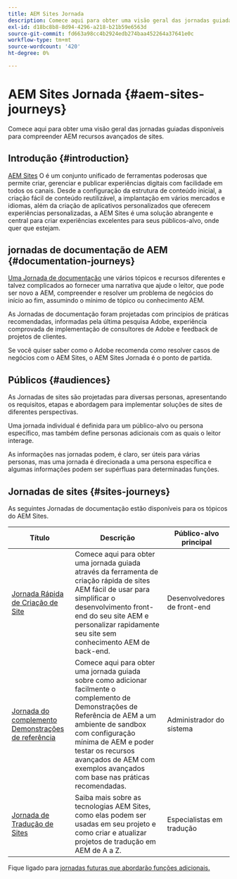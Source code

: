 ```yaml
---
title: AEM Sites Jornada
description: Comece aqui para obter uma visão geral das jornadas guiadas disponíveis para compreender AEM recursos avançados de sites.
exl-id: d18bc8b8-8d94-4296-a218-b21b59e6563d
source-git-commit: fd663a98cc4b2924edb274baa452264a37641e0c
workflow-type: tm+mt
source-wordcount: '420'
ht-degree: 0%

---
```


# AEM Sites Jornada {#aem-sites-journeys}

Comece aqui para obter uma visão geral das jornadas guiadas disponíveis para compreender AEM recursos avançados de sites.

## Introdução {#introduction}

[AEM Sites](https://business.adobe.com/products/experience-manager/sites/aem-sites.html) O é um conjunto unificado de ferramentas poderosas que permite criar, gerenciar e publicar experiências digitais com facilidade em todos os canais. Desde a configuração da estrutura de conteúdo inicial, a criação fácil de conteúdo reutilizável, a implantação em vários mercados e idiomas, além da criação de aplicativos personalizados que oferecem experiências personalizadas, a AEM Sites é uma solução abrangente e central para criar experiências excelentes para seus públicos-alvo, onde quer que estejam.

## jornadas de documentação de AEM {#documentation-journeys}

[Uma Jornada de documentação](/help/journey-documentation/documentation-journeys.md) une vários tópicos e recursos diferentes e talvez complicados ao fornecer uma narrativa que ajude o leitor, que pode ser novo a AEM, compreender e resolver um problema de negócios do início ao fim, assumindo o mínimo de tópico ou conhecimento AEM.

As Jornadas de documentação foram projetadas com princípios de práticas recomendadas, informadas pela última pesquisa Adobe, experiência comprovada de implementação de consultores de Adobe e feedback de projetos de clientes.

Se você quiser saber como o Adobe recomenda como resolver casos de negócios com o AEM Sites, o AEM Sites Jornada é o ponto de partida.

## Públicos {#audiences}

As Jornadas de sites são projetadas para diversas personas, apresentando os requisitos, etapas e abordagem para implementar soluções de sites de diferentes perspectivas.

Uma jornada individual é definida para um público-alvo ou persona específico, mas também define personas adicionais com as quais o leitor interage.

As informações nas jornadas podem, é claro, ser úteis para várias personas, mas uma jornada é direcionada a uma persona específica e algumas informações podem ser supérfluas para determinadas funções.

## Jornadas de sites {#sites-journeys}

As seguintes Jornadas de documentação estão disponíveis para os tópicos do AEM Sites.

| Título | Descrição | Público-alvo principal |
|---|---|---|
| [Jornada Rápida de Criação de Site](/help/journey-sites/quick-site/overview.md) | Comece aqui para obter uma jornada guiada através da ferramenta de criação rápida de sites AEM fácil de usar para simplificar o desenvolvimento front-end do seu site AEM e personalizar rapidamente seu site sem conhecimento AEM de back-end. | Desenvolvedores de front-end |
| [Jornada do complemento Demonstrações de referência](/help/journey-sites/demos-add-on/overview.md) | Comece aqui para obter uma jornada guiada sobre como adicionar facilmente o complemento de Demonstrações de Referência de AEM a um ambiente de sandbox com configuração mínima de AEM e poder testar os recursos avançados de AEM com exemplos avançados com base nas práticas recomendadas. | Administrador do sistema |
| [Jornada de Tradução de Sites](/help/journey-sites/translation/overview.md) | Saiba mais sobre as tecnologias AEM Sites, como elas podem ser usadas em seu projeto e como criar e atualizar projetos de tradução em AEM de A a Z. | Especialistas em tradução |

Fique ligado para [jornadas futuras que abordarão funções adicionais.](/help/journey-documentation/documentation-journeys.md#journeys)
